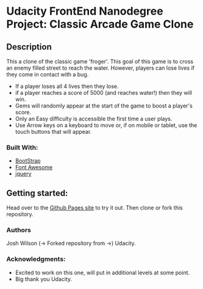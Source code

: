 # Udacity FrontEnd Nanodegree Project: Classic Arcade Game Clone

## Description
This a clone of the classic game 'froger'. This goal of this game is to cross an enemy filled street to reach the water. However, players can lose lives if they come in contact with a bug.
* If a player loses all 4 lives then they lose.
* if a player reaches a score of 5000 (and reaches water!) then they will win.
* Gems will randomly appear at the start of the game to boost a player's score.
* Only an Easy difficulty is accessible the first time a user plays.
* Use Arrow keys on a keyboard to move or, if on mobile or tablet, use the touch buttons that will appear.

### Built With:
* <a href="https://getbootstrap.com/">BootStrap</a>
* <a href="https://fontawesome.com/">Font Awesome</a>
* <a href="https://jquery.com/">jquery</a>

## Getting started:
Head over to the <a href="https://josh-w42.github.io/frontend-nanodegree-arcade-game/" />Github Pages site</a> to try it out. Then clone or fork this repository.

### Authors
Josh Wilson (-> Forked repository from ->) Udacity.

### Acknowledgments:
* Excited to work on this one, will put in additional levels at some point.
* Big thank you Udacity.

